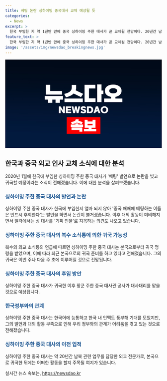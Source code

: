 ```yaml
---
title: 베팅 논란 싱하이밍 중국대사 교체 예상될 듯
categories:
  - News
excerpt: >
  한국 부임한 지 약 1년반 만에 중국 싱하이밍 주한 대사가 곧 교체될 전망이다. 20년간 남북 관련 업무를 해온 외교 전문가로 알려진 싱 대사는 한국어에 능통하고 한국 내 인맥도 풍부하여 기대를 모았지만, 2020년 이재명 대표와의 만남에서 중국 패배에 베팅하는 이들은 후회한다는 발언으로 논란을 빚은 이후 대외 활동이 미미해졌다. 귀국 후에는 팡쿤 주한중국대사관 공사가 대사대리를 맡을 것으로 전해졌다.
feature_text: >
  한국 부임한 지 약 1년반 만에 중국 싱하이밍 주한 대사가 곧 교체될 전망이다. 20년간 남북 관련 업무를 해온 외교 전문가로 알려진 싱 대사는 한국어에 능통하고 한국 내 인맥도 풍부하여 기대를 모았지만, 2020년 이재명 대표와의 만남에서 중국 패배에 베팅하는 이들은 후회한다는 발언으로 논란을 빚은 이후 대외 활동이 미미해졌다. 귀국 후에는 팡쿤 주한중국대사관 공사가 대사대리를 맡을 것으로 전해졌다.
image: '/assets/img/newsdao_breakingnews.jpg'
---
```


<p><img src="/assets/img/newsdao_breakingnews.jpg" alt="pcversion 속보" /></p>

<h2 data-ke-size="size26">한국과 중국 외교 인사 교체 소식에 대한 분석</h2>

<p data-ke-size="size16">2020년 1월에 한국에 부임한 싱하이밍 주한 중국 대사가 '베팅' 발언으로 논란을 빚고 귀국할 예정이라는 소식이 전해졌습니다. 이에 대한 분석을 살펴보겠습니다.</p>

<h3><b><span style="color: #1a5490;">싱하이밍 주한 중국 대사의 발언과 논란</span></b></h3>

<p data-ke-size="size16">싱하이밍 주한 중국 대사가 한국에 부임한지 얼마 되지 않아 '중국 패배에 베팅하는 이들은 반드시 후회한다'는 발언을 하면서 논란이 불거졌습니다. 이후 대외 활동이 미비해지면서 일각에서는 싱 대사를 '기피 인물'로 지목하는 의견도 나오고 있습니다.</p>

<h3><b><span style="color: #1a5490;">싱하이밍 주한 중국 대사의 복수 소식통에 의한 귀국 가능성</span></b></h3>

<p data-ke-size="size16">복수의 외교 소식통의 언급에 따르면 싱하이밍 주한 중국 대사는 본국으로부터 귀국 명령을 받았으며, 이에 따라 최근 본국으로의 귀국 준비를 하고 있다고 전해졌습니다. 그의 귀국은 이번 주나 다음 주 초에 이루어질 것으로 전망됩니다.</p>

<h3><b><span style="color: #1a5490;">싱하이밍 주한 중국 대사의 후임 방안</span></b></h3>

<p data-ke-size="size16">싱하이밍 주한 중국 대사가 귀국한 이후 팡쿤 주한 중국 대사관 공사가 대사대리를 맡을 것으로 예상됩니다.</p>

<h3><b><span style="color: #1a5490;">한국정부와의 관계</span></b></h3>

<p data-ke-size="size16">싱하이밍 주한 중국 대사는 한국어에 능통하고 한국 내 인맥도 풍부해 기대를 모았지만, 그의 발언과 대외 활동 부족으로 인해 우리 정부와의 관계가 어려움을 겪고 있는 것으로 전해졌습니다.</p>

<h3><b><span style="color: #1a5490;">싱하이밍 주한 중국 대사의 이전 업적</span></b></h3>

<p data-ke-size="size16">싱하이밍 주한 중국 대사는 약 20년간 남북 관련 업무를 담당한 외교 전문가로, 본국으로 귀국한 뒤에는 어떠한 활동을 할지 주목될 여지가 있습니다.</p>
실시간 뉴스 속보는, <a href="https://newsdao.kr" rel="dofollow">https://newsdao.kr</a>


